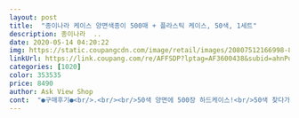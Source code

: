 ```yaml
---
layout: post 
title:  "종이나라 케이스 양면색종이 500매 + 플라스틱 케이스, 50색, 1세트" 
description: 종이나라  ..
date: 2020-05-14 04:20:22 
img: https://static.coupangcdn.com/image/retail/images/20807512166998-86c65b28-b758-4ec8-86d7-422d4fa57f0c.jpg 
linkUrl: https://link.coupang.com/re/AFFSDP?lptag=AF3600438&subid=ahnPublicAsk&pageKey=1274684061&itemId=2280429627&vendorItemId=70277557122&traceid=V0-113-c3652f5b5b58cf57 
categories: [1020] 
color: 353535 
price: 8490 
author: Ask View Shop 
cont:  "●구매후기●<br/>.<br/><br/>50색 양면에 500장 하드케이스!<br/>50색 찾다가 미묘하게 틀린건 잘 구분이 안가서 포기.<br/>ㅋ<br/>kc마크도 있고 색종이는 역시 종이나라?  그런느낌이 있어서 늘 믿고사는 종이나라 입니다.<br/><br/>❣색상도 선명하고 뒷장에 이염없이 깔끔해요.<br/><br/>❣제가 가지고있던 예전 버전에 비해 업그레이드 된부분은.<br/>.<br/><br/>가끔 어떤 색종이는 노랑색인데 테두리 부분은 빨강색 뒷부분색상이 이염되서 본의아닌 그라데이션 느낌이ㅋㅋ<br/>겉은 얇은 비닐로 포장되어왔구요.<br/><br/>구겨지고 찢어지고 없어지고.<br/>?<br/>그래서 요 하드케이스에 든 색종이를 너무 선호합니다.<br/><br/>그리고 색종이가 아주 많이 들었죠? 양면 이에요<br/>그리고 아이들 제품인만큼 뾰족하거나 날카로운 부분은 없어요.<br/><br/>다양하게 색상을 고를수 있어서 너무 좋아요<br/>똥손인 저는 한번 접어봤는데 생각보다 쉬웠어요 ㅎㅎ<br/>뚜껑이 전체오픈이 아닌 한쪽이 붙어있는 일체형이라.<br/>? 뚜껑이 없어질리가 없겠죠.<br/><br/>배송에 대해서는 이제 입이 아프네요.<br/> 다른사이트 따라갈수 없는 획기적인 배송입니다<br/>사면이 다 열려서 열고닫기 불편했고 뚜껑도 어디로 달아났는지 못찾고 애먹었거든요<br/>색종이 윗장엔 튤립 만드는 방법이 있어 두아이도 손쉽게 따라 접어봤어요^^ 색종이 하나로 사이 좋아진 남매입니다.<br/> 다 떨어지면 종이나라에서 또 구매 할거에요^^ 잘 사용하겠습니다^^<br/>색종이도 큼직큼직 다양하게 오려쓸수도 있구요<br/>색종이에 무슨 후기를 쓸말이 있을까 하다가.<br/>.<br/> 저도 꼭 후기 읽어보고 궁금증도 해결하고 결정하는데 도움도 되어.<br/>.<br/> 자세히 솔직하게 꼼꼼하게 살펴보았습니다.<br/><br/>선생님이 과제물과 색종이를 같이 보내주셨는데 양이<br/>손잡이가 있어요.<br/> 손잡이가 있는게 너무 귀여워요^^<br/>쓰다보니 통욕심이 생겨서 다음에도 같은통으로 구입할것임ㅋ<br/>아이 유치원 과제로 접은건 선생님이 주신 단면짜리인데 양면종이로 다시 접어봐야겠어요 ㅎㅎ 일단 비교해도 양면색종이 질이 훨씬 좋아보이죠??<br/>아이들 온라인 개학하고 종이접기 숙제도 있어서 색종이를 구입했습니다.<br/><br/>아이들이 색종이 오니까 신나게 꾸기고 찢고 ㅠㅠ 또 만들기도 하고 노네요 ㅎㅎㅎ 재구매 의사 있어요<br/>아이들이 일단 양이 많으니까 너무 좋아하더라구요<br/>아이들이 코로나로 유치원을 못가니 유치원에서 과제를 내주셨어요 과제도 하고 심심하기도 하고 해서 손근육 쓸수있는 색종이를 샀어요 어차피 오래 쓸거라 대용량을 샀어요<br/>여러모로 더 좋아진 종이나라 색종이 만족하구 추천해요.<br/><br/>여행갈때나 캠핑갈때  보관케이스에 가지고 다닐수 있어요.<br/><br/>옆면이 깊이 파여 색상 찾는데 쉽게 찾아서 꺼낼수가 있어요.<br/><br/>오랫만에 색종이 500장을 구매했는데 넘  뿌듯합니다.<br/> 그동안 생일선물로 들어온거나 조금씩 사서 쓰면서 코로나19로 방콕만 하다가 정말 헤프게 써버린 색종이들이 수백장같아요.<br/>.<br/> 그래도 아이들은 너무 신나게 잘 가지고 놀았으니 그걸로 된거죠 ^^ 색종이 질도 좋고 색상도 너무 예쁘네요.<br/><br/>원터치.<br/> 한손으로도 여닫을수 있어요.<br/><br/>이정도는 있어줘야 하고.<br/>.<br/><br/>일단 케이스가 젤 맘에 들어서 다쓰면 리필용 색종이를 사서 넣어도 좋고 아니면 연필통이나 다용도 통으로 사용해도 좋을거 같아요^^<br/>일단 케이스에 깔끔히 담겨 있어 좋았어요 손잡이가 있어서 더 편리하구요 비닐로 한번 더 포장이 되어있구요 비닐벗기고 뚜껑을 여니 한쪽이 붙어있는 뚜껑이네요!! 제가 찾던거에요 예전에 샀던건 뚜껑이<br/>작아서 둘이 엄청 싸워댔는데 ㅎㅎㅎ 싸우지 않고 실컷 갖고 놀수 있어서 너무 좋네요 ㅎㅎㅎ  아이들 많은 집은 일단 뭐든지 갖고놀만한게 양이 많아야 해요 꾸기고 망가트리며 노는것도 많으니까요 ㅠㅠㅠ<br/>잘 쓰겠습니다.<br/><br/>종이 질도 좋아요 싸구려 얇은 종이가 아니에요^^<br/>종이나라 색종이는 색상도 여러가지고 양면이라 여러모로 쓰임이 좋아요.<br/> 더구나 케이스가 튼튼해서 열고 닫기도 좋고 색종이 보관하기가 넘 좋아요.<br/><br/>질이 좋아서 그런지 색상이 너무 선명하고 예쁘네요<br/>집에 비닐에든 색종이는 끝까지 다쓰지 못하더라구요.<br/><br/>집에 여분 색종이가 하나도 없어 주문했는데 어버이날 하루전에 도착해서 초2 아들과 6세 딸이 카네이션을 만들었어요.<br/> 동영상은 하나만 올려져서 6세 아이도 쉽게 만들수 있는 색종이를 못 보여 드려 아쉽네요.<br/>.<br/> 고사리 같은 손으로 꼼지락꼼지락 잘 만드네요.<br/><br/>첫장에 예쁘게 튤립접기가 나오네요<br/>파스텔톤 색종이도 있어서 색감 예쁩니다.<br/><br/>" 
---
```

